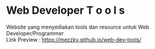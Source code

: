 # Web Developer T o o l s
Website yang menyediakan tools dan resource untuk Web Developer/Programmer <br>
Link Preview : https://mezzky.github.io/web-dev-tools/
